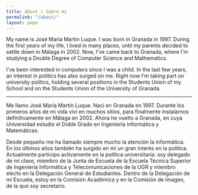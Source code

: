 ```yaml
---
title: About / Sobre mí
permalink: "/about/"
layout: page
---
```


My name is José María Martín Luque. I was born in Granada in 1997. During the first years of my life, I lived in many places, until my parents decided to settle down in Málaga in 2002. Now, I've came back to Granada, where I'm studying a Double Degree of Computer Science and Mathematics.

I've been interested in computers since I was a child. In the last few years, an interest in politics has also surged on me. Right now I'm taking part on university politics, holding several positions in the Students Union of my School and on the Students Union of the University of Granada.

---

Me llamo José María Martín Luque. Nací en Granada en 1997. Durante los primeros años de mi vida viví en muchos sitios, para finalmente instalarnos definitivamente en Málaga en 2002. Ahora he vuelto a Granada, en cuya Universidad estudio el Doble Grado en Ingeniería Informática y Matemáticas.

Desde pequeño me ha llamado siempre mucho la atención la informática. En los últimos años también ha surgido en mí un gran interés en la política. Actualmente participo activamente en la política universitaria: soy delegado de mi clase, miembro de la Junta de Escuela de la Escuela Técnica Superior de Ingeniería Informática y Telecomunicaciones de la UGR y miembro electo en la Delegación General de Estudiantes. Dentro de la Delegación de mi Escuela, estoy en la Comisión Académica y en la Comisión de Imagen, de la que soy secretario.

